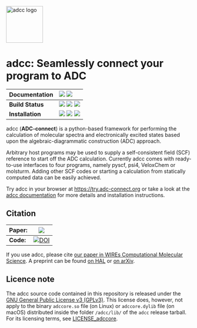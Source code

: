 <img src="https://raw.githubusercontent.com/adc-connect/adcc/master/docs/logo/logo.png" alt="adcc logo" height="100px" />

# adcc: Seamlessly connect your program to ADC                                                                
| **Documentation** | [![][docs-img]][docs-url] [![][binder-img]][binder-url] |
| :------ | :------- |
| **Build Status**  | [![][ci-img]][ci-url] [![][cov-img]][cov-url] [![][lgtm-img]][lgtm-url] |
|  **Installation** | [![][pypi-img]][pypi-url] [![][conda-img]][conda-url] [![][license-img]][license-url]  |

[docs-img]: https://img.shields.io/badge/doc-latest-blue.svg
[docs-url]: https://adc-connect.org
[binder-img]: https://mybinder.org/badge_logo.svg
[binder-url]: https://try.adc-connect.org
[ci-img]: https://github.com/adc-connect/adcc/workflows/CI/badge.svg?branch=master&event=push
[ci-url]: https://github.com/adc-connect/adcc/actions
[cov-img]: https://coveralls.io/repos/adc-connect/adcc/badge.svg?branch=master&service=github
[cov-url]: https://coveralls.io/github/adc-connect/adcc?branch=master
[license-img]: https://img.shields.io/badge/License-GPL%20v3-blue.svg
[license-url]: https://github.com/adc-connect/adcc/blob/master/LICENSE
[pypi-img]: https://img.shields.io/pypi/v/adcc
[pypi-url]: https://pypi.org/project/adcc
[conda-img]: https://anaconda.org/adcc/adcc/badges/version.svg
[conda-url]: https://anaconda.org/adcc/adcc
[lgtm-img]: https://img.shields.io/lgtm/grade/python/github/adc-connect/adcc?label=code%20quality
[lgtm-url]: https://lgtm.com/projects/g/adc-connect/adcc/context:python

adcc (**ADC-connect**) is a python-based framework for performing
the calculation of molecular spectra and electronically excited states
based upon the algebraic-diagrammatic construction (ADC) approach.

Arbitrary host programs may be used to supply a
self-consistent field (SCF) reference to start off the ADC calculation.
Currently adcc comes with ready-to-use interfaces to four programs,
namely pyscf, psi4, VeloxChem or molsturm. Adding other SCF codes or
starting a calculation from
statically computed data can be easily achieved.

Try adcc in your browser at https://try.adc-connect.org
or take a look at the [adcc documentation](https://adc-connect.org)
for more details and installation instructions.

## Citation

**Paper:** | [![](https://img.shields.io/badge/DOI-10.1002/wcms.1462-blue)](https://doi.org/10.1002/wcms.1462)
-----------| --------------------------------------------------------------------------------------------------------
**Code:**  | [![DOI](https://zenodo.org/badge/215731857.svg)](https://zenodo.org/badge/latestdoi/215731857)

If you use adcc, please cite
[our paper in WIREs Computational Molecular Science](https://doi.org/10.1002/wcms.1462).
A preprint can be found
[on HAL](https://hal.archives-ouvertes.fr/hal-02319517)
or [on arXiv](http://arxiv.org/pdf/1910.07757).

## Licence note
The adcc source code contained in this repository is released
under the [GNU General Public License v3 (GPLv3)](https://github.com/adc-connect/adcc/blob/master/LICENSE).
This license does, however, not apply to the binary
`adccore.so` file (on Linux) or `adccore.dylib` file (on macOS)
distributed inside the folder `/adcc/lib/` of the `adcc` release tarball.
For its licensing terms, see [LICENSE_adccore](https://github.com/adc-connect/adcc/blob/master/LICENSE_adccore).
